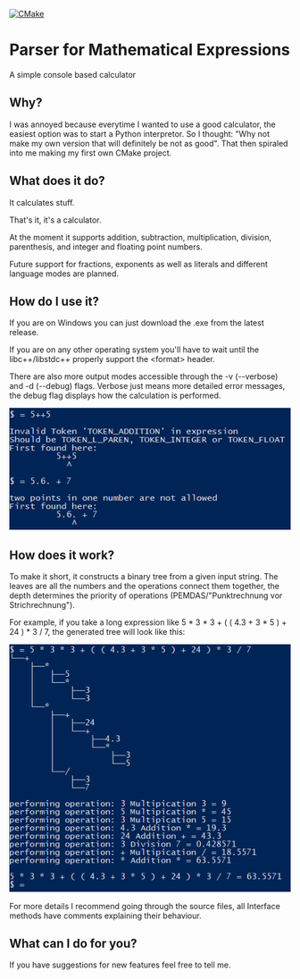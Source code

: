 [![CMake](https://github.com/Vikerox/Parser-for-Mathematical-Expressions/actions/workflows/cmake.yml/badge.svg)](https://github.com/Vikerox/Parser-for-Mathematical-Expressions/actions/workflows/cmake.yml)
# Parser for Mathematical Expressions
A simple console based calculator

## Why?
I was annoyed because everytime I wanted to use a good calculator, the easiest option was to start a Python interpretor.
So I thought: "Why not make my own version that will definitely be not as good".
That then spiraled into me making my first own CMake project.

## What does it do?
It calculates stuff.

That's it, it's a calculator.

At the moment it supports addition, subtraction, multiplication, division, parenthesis, and integer and floating point numbers.

Future support for fractions, exponents as well as literals and different language modes are planned.

## How do I use it?
If you are on Windows you can just download the .exe from the latest release.

If you are on any other operating system you'll have to wait until the libc++/libstdc++ properly support the \<format> header.

There are also more output modes accessible through the -v (--verbose) and -d (--debug) flags.
Verbose just means more detailed error messages, the debug flag displays how the calculation is performed.

![a demonstration of the verbose error messages](images/verbose_errors.png "Verbose error messages")

## How does it work?
To make it short, it constructs a binary tree from a given input string.
The leaves are all the numbers and the operations connect them together, the depth determines the priority of operations (PEMDAS/"Punktrechnung vor Strichrechnung").

For example, if you take a long expression like 5 * 3 * 3 + ( ( 4.3 + 3 * 5 ) + 24 ) * 3 / 7, the generated tree will look like this:

![a long operation](images/complicated_operation.png "generated in debug mode")

For more details I recommend going through the source files, all Interface methods have comments explaining their behaviour.

## What can I do for you?
If you have suggestions for new features feel free to tell me.
